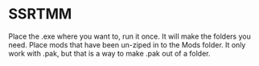 # SSRTMM
Place the .exe where you want to, run it once. It will make the folders you need.
Place mods that have been un-ziped in to the Mods folder. It only work with .pak, but that is a way to make .pak out of a folder.
